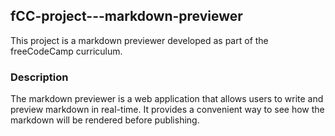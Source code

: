 ## fCC-project---markdown-previewer

This project is a markdown previewer developed as part of the freeCodeCamp curriculum.

### Description

The markdown previewer is a web application that allows users to write and preview markdown in real-time. It provides a convenient way to see how the markdown will be rendered before publishing.
